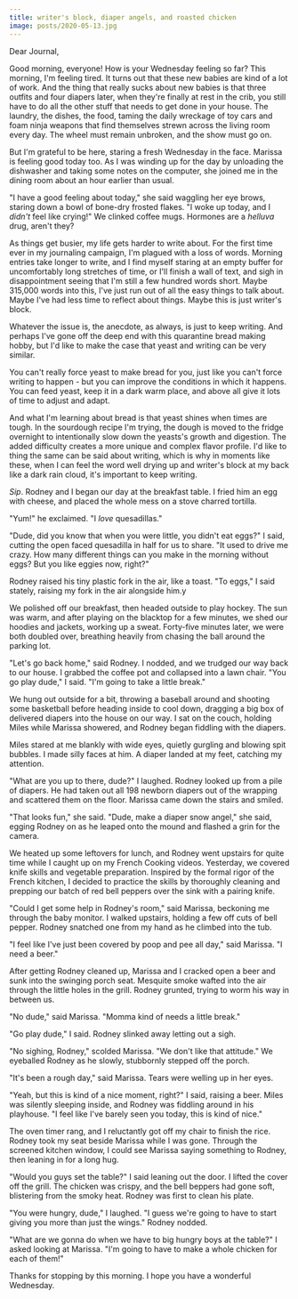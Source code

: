 ```yaml
---
title: writer's block, diaper angels, and roasted chicken
image: posts/2020-05-13.jpg
---
```


Dear Journal,

Good morning, everyone!  How is your Wednesday feeling so far?  This
morning, I'm feeling tired.  It turns out that these new babies are
kind of a lot of work.  And the thing that really sucks about new
babies is that three outfits and four diapers later, when they're
finally at rest in the crib, you still have to do all the other stuff
that needs to get done in your house.  The laundry, the dishes, the
food, taming the daily wreckage of toy cars and foam ninja weapons
that find themselves strewn across the living room every day.  The
wheel must remain unbroken, and the show must go on.

But I'm grateful to be here, staring a fresh Wednesday in the face.
Marissa is feeling good today too.  As I was winding up for the day by
unloading the dishwasher and taking some notes on the computer, she
joined me in the dining room about an hour earlier than usual.

"I have a good feeling about today," she said waggling her eye brows,
staring down a bowl of bone-dry frosted flakes.  "I woke up today, and
I _didn't_ feel like crying!"  We clinked coffee mugs.  Hormones are a
_helluva_ drug, aren't they?

As things get busier, my life gets harder to write about.  For the
first time ever in my journaling campaign, I'm plagued with a loss of
words.  Morning entries take longer to write, and I find myself
staring at an empty buffer for uncomfortably long stretches of time,
or I'll finish a wall of text, and sigh in disappointment seeing that
I'm still a few hundred words short.  Maybe 315,000 words into this,
I've just run out of all the easy things to talk about.  Maybe I've
had less time to reflect about things.  Maybe this is just writer's
block.

Whatever the issue is, the anecdote, as always, is just to keep
writing.  And perhaps I've gone off the deep end with this quarantine
bread making hobby, but I'd like to make the case that yeast and
writing can be very similar.

You can't really force yeast to make bread for you, just like you
can't force writing to happen - but you can improve the conditions in
which it happens.  You can feed yeast, keep it in a dark warm place,
and above all give it lots of time to adjust and adapt.

And what I'm learning about bread is that yeast shines when times are
tough.  In the sourdough recipe I'm trying, the dough is moved to the
fridge overnight to intentionally slow down the yeasts's growth and
digestion.  The added difficulty creates a more unique and complex
flavor profile.  I'd like to thing the same can be said about writing,
which is why in moments like these, when I can feel the word well
drying up and writer's block at my back like a dark rain cloud, it's
important to keep writing.

_Sip_.  Rodney and I began our day at the breakfast table.  I fried
him an egg with cheese, and placed the whole mess on a stove charred
tortilla.

"Yum!" he exclaimed.  "I _love_ quesadillas."

"Dude, did you know that when you were little, you didn't eat eggs?" I
said, cutting the open faced quesadilla in half for us to share.  "It
used to drive me crazy.  How many different things can you make in the
morning without eggs?  But you like eggies now, right?"

Rodney raised his tiny plastic fork in the air, like a toast.  "To
eggs," I said stately, raising my fork in the air alongside him.y

We polished off our breakfast, then headed outside to play hockey.
The sun was warm, and after playing on the blacktop for a few minutes,
we shed our hoodies and jackets, working up a sweat.  Forty-five
minutes later, we were both doubled over, breathing heavily from
chasing the ball around the parking lot.

"Let's go back home," said Rodney.  I nodded, and we trudged our way
back to our house.  I grabbed the coffee pot and collapsed into a lawn
chair.  "You go play dude," I said.  "I'm going to take a little
break."

We hung out outside for a bit, throwing a baseball around and shooting
some basketball before heading inside to cool down, dragging a big box
of delivered diapers into the house on our way.  I sat on the couch,
holding Miles while Marissa showered, and Rodney began fiddling with
the diapers.

Miles stared at me blankly with wide eyes, quietly gurgling and
blowing spit bubbles.  I made silly faces at him.  A diaper landed at
my feet, catching my attention.

"What are you up to there, dude?" I laughed.  Rodney looked up from a
pile of diapers.  He had taken out all 198 newborn diapers out of the
wrapping and scattered them on the floor.  Marissa came down the
stairs and smiled.

"That looks fun," she said.  "Dude, make a diaper snow angel," she
said, egging Rodney on as he leaped onto the mound and flashed a grin
for the camera.

We heated up some leftovers for lunch, and Rodney went upstairs for
quite time while I caught up on my French Cooking videos.  Yesterday,
we covered knife skills and vegetable preparation.  Inspired by the
formal rigor of the French kitchen, I decided to practice the skills
by thoroughly cleaning and prepping our batch of red bell peppers over
the sink with a pairing knife.

"Could I get some help in Rodney's room," said Marissa, beckoning me
through the baby monitor.  I walked upstairs, holding a few off cuts
of bell pepper.  Rodney snatched one from my hand as he climbed into
the tub.

"I feel like I've just been covered by poop and pee all day," said
Marissa.  "I need a beer."

After getting Rodney cleaned up, Marissa and I cracked open a beer and
sunk into the swinging porch seat.  Mesquite smoke wafted into the air
through the little holes in the grill.  Rodney grunted, trying to worm
his way in between us.

"No dude," said Marissa.  "Momma kind of needs a little break."

"Go play dude," I said.  Rodney slinked away letting out a sigh.

"No sighing, Rodney," scolded Marissa.  "We don't like that attitude."
We eyeballed Rodney as he slowly, stubbornly stepped off the porch.

"It's been a rough day," said Marissa.  Tears were welling up in her
eyes.

"Yeah, but this is kind of a nice moment, right?" I said, raising a
beer.  Miles was silently sleeping inside, and Rodney was fiddling
around in his playhouse.  "I feel like I've barely seen you today,
this is kind of nice."

The oven timer rang, and I reluctantly got off my chair to finish the
rice.  Rodney took my seat beside Marissa while I was gone.  Through
the screened kitchen window, I could see Marissa saying something to
Rodney, then leaning in for a long hug.

"Would you guys set the table?" I said leaning out the door.  I lifted
the cover off the grill.  The chicken was crispy, and the bell beppers
had gone soft, blistering from the smoky heat.  Rodney was first to
clean his plate.

"You were hungry, dude," I laughed.  "I guess we're going to have to
start giving you more than just the wings."  Rodney nodded.

"What are we gonna do when we have to big hungry boys at the table?" I
asked looking at Marissa.  "I'm going to have to make a whole chicken
for each of them!"

Thanks for stopping by this morning.  I hope you have a wonderful
Wednesday.
